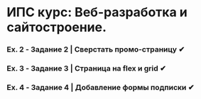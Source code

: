 # ИПС курс: Веб-разработка и сайтостроение. 
### Ex. 2 - Задание 2 | Сверстать промо-страницу ✔
### Ex. 3 - Задание 3 | Страница на flex и grid ✔
### Ex. 4 - Задание 4 | Добавление формы подписки ✔

